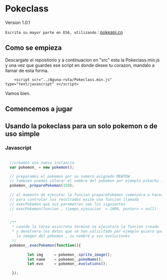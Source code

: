 # Pokeclass

  Version 1.0.1

``` Escrita su mayor parte en ES6, utilizando ``` : [pokeapi.co](https://pokeapi.co/docsv1/)

## Como se empieza 
  
  Descargate el repositorio y a continuacion en "src" esta la Pokeclass.min.js y una vez que guardes ese script 
  en donde desee tu corazon, mandalo a llamar de esta forma.

```
    <script scr="../Aguna-ruta/Pokeclass.min.js" type="text/javascript" ></script>
```

  Vamos bien.

## Comencemos a jugar 

## Usando la pokeclass para un solo pokemon o de uso simple 
### Javascript
```js

  //creamos una nueva instancia 
  var pokemon_ = new pokemon();

  // preparamos el pokemon por su numero asignado MEWTOW
  // tambien puedes colocar el nombre del pokemon por ejemplo pikachu :3
  pokemon_.preparePokemon(150); 
  
  // al momento de ejecutar la funcion preparePokemon comenzara a hacer una tarea asincrona
  // para controlar los resultados exite una funcion llamada 
  // execPokemon que sus parametros son los siguientes
  // execPokemon(funcion , tiempo_ejecucion  = 1000, puntero = null)


  /**
   * cuando la tarea asincrona termine se ejecutara la funcion creada 
   * y devolvera los datos que se han solicitado por ejemplo quiero que me devuelva
     la imagen del pokemon , su nombre y sus evoluciones
   */
  pokemon_.execPokemon(function(){
         
          let img     = pokemon_.sprite_image();
          let name    = pokemon_.pokeName();
          let evo     = pokemon_.evolutions();
                               
   });
  

```
  

